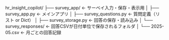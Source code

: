 hr_insight_copilot/
├── survey_app/                      ← サーベイ入力・保存・表示用
│   ├── survey_app.py                ← メインアプリ
│   ├── survey_questions.py         ← 質問定義（リスト or Dict）
│   ├── survey_storage.py           ← 回答の保存・読み込み
│   └── survey_responses/           ← 回答CSVが日付単位で保存されるフォルダ
│       └── 2025-05.csv             ← 月ごとの回答記録
